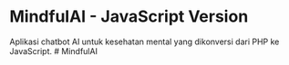 # MindfulAI - JavaScript Version

Aplikasi chatbot AI untuk kesehatan mental yang dikonversi dari PHP ke JavaScript.
#   M i n d f u l A I  
 